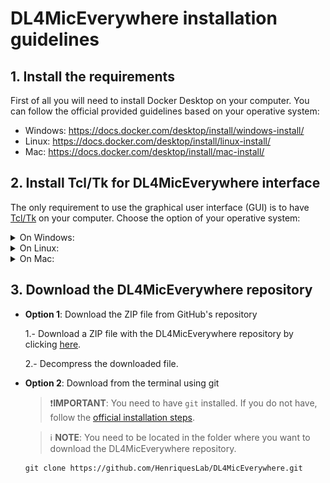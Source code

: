 # DL4MicEverywhere installation guidelines

## 1. Install the requirements

First of all you will need to install Docker Desktop on your computer. You can follow the official provided guidelines based on your operative system:

* Windows: https://docs.docker.com/desktop/install/windows-install/
* Linux: https://docs.docker.com/desktop/install/linux-install/
* Mac: https://docs.docker.com/desktop/install/mac-install/

## 2. Install Tcl/Tk for DL4MicEverywhere interface

The only requirement to use the graphical user interface (GUI) is to have [Tcl/Tk](https://www.tcl.tk/) on your computer. Choose the option of your operative system:

<details>
<summary>On Windows:</summary>

To install Tcl/Tk on you Windows computer these are the steps to follow.

First of all, got to https://www.tcl.tk/software/tcltk/ and click on the Active Tcl [link](https://www.activestate.com/products/tcl/): 

<img src="https://github.com/HenriquesLab/DL4MicEverywhere/blob/documentation/Wiki%20images/TCL_01.png" 
     alt="Main window"
     width="80%" 
     height="80%" />

In this case, as you are using windows click on the Windows option:

<img src="https://github.com/HenriquesLab/DL4MicEverywhere/blob/documentation/Wiki%20images/TCL_02.png" 
     alt="Main window"
     width="80%" 
     height="80%" />

Then you will need to create an account to be able to download the installation file:

<img src="https://github.com/HenriquesLab/DL4MicEverywhere/blob/documentation/Wiki%20images/TCL_03.png" 
     alt="Main window"
     width="80%" 
     height="80%" />

Once you create an account, you will need to download the Windows executable:

<img src="https://github.com/HenriquesLab/DL4MicEverywhere/blob/documentation/Wiki%20images/TCL_04.png" 
     alt="Main window"
     width="80%" 
     height="80%" />

Find where has your executable been downloaded:

<img src="https://github.com/HenriquesLab/DL4MicEverywhere/blob/documentation/Wiki%20images/TCL_05.png" 
     alt="Main window"
     width="60%" 
     height="60%" />

and after double-clicking it an installation window will pop-up. Click on **Next >** to start the installation:

<img src="https://github.com/HenriquesLab/DL4MicEverywhere/blob/documentation/Wiki%20images/TCL_06.png" 
     alt="Main window"
     width="40%" 
     height="40%" />

Accept the **terms in the License Agreement** and then click on **Next >**:

<img src="https://github.com/HenriquesLab/DL4MicEverywhere/blob/documentation/Wiki%20images/TCL_07.png" 
     alt="Main window"
     width="40%" 
     height="40%" />

Go for the **Typical** installation (which is much easier) and then click on **Next >**:

<img src="https://github.com/HenriquesLab/DL4MicEverywhere/blob/documentation/Wiki%20images/TCL_08.png" 
     alt="Main window"
     width="40%" 
     height="40%" />

Select the two first options as in the image and then click on **Next >**:

<img src="https://github.com/HenriquesLab/DL4MicEverywhere/blob/documentation/Wiki%20images/TCL_09.png" 
     alt="Main window"
     width="40%" 
     height="40%" />

Click on **Install**

<img src="https://github.com/HenriquesLab/DL4MicEverywhere/blob/documentation/Wiki%20images/TCL_10.png" 
     alt="Main window"
     width="40%" 
     height="40%" />

The installation has been completed, click on **Finish** and everything should be ready.

<img src="https://github.com/HenriquesLab/DL4MicEverywhere/blob/documentation/Wiki%20images/TCL_11.png" 
     alt="Main window"
     width="40%" 
     height="40%" />

</details>

<details>
<summary>On Linux:</summary>

Most Unix / Linux operating system distributions, include Tcl/Tk. If not already installed, you can use your system's package manager to install the appropriate packages.

```
sudo apt-get install tcl
```
```
sudo apt-get install tk
```

</details>

<details>
<summary>On Mac:</summary>

Most Mac OS X operating system distributions, include Tcl/Tk. 

If not already installed or you get an error similar to the following one:

```
DEPRECATION WARNING: The system version of Tk is deprecated and may be removed in a future release. Please don't rely on it. Set TK_SILENCE_DEPRECATION=1 to suppress this warning.
```
you can install or update the appropriate packages in two different ways:

 * Option 1: using homebrew:
   Reinstall you tcl-tk packages
   ```
   brew uninstall tcl-tk
   brew install tcl-tk
   ```

   **Note**: If you don't have the `brew` command available, you need to install [Homebrew](https://brew.sh/). You can do this by running the following command in your terminal:
   ```
   /bin/bash -c "$(curl -fsSL https://raw.githubusercontent.com/Homebrew/install/HEAD/install.sh)"
   ```

 * Option 2: using a package installation:
   
   Go to https://www.tcl.tk/software/tcltk/ and click on the Active Tcl [link](https://www.activestate.com/products/tcl/): 

   <img src="https://github.com/HenriquesLab/DL4MicEverywhere/blob/documentation/Wiki%20images/TCL_01.png" 
     alt="Main window"
     width="80%" 
     height="80%" />

   In this case, as you are using windows click on the macOS option:

   <img src="https://github.com/HenriquesLab/DL4MicEverywhere/blob/documentation/Wiki%20images/TCL_02_Mac.png" 
     alt="Main window"
     width="80%" 
     height="80%" />

   Then you will need to create an account to be able to download the installation file:

   <img src="https://github.com/HenriquesLab/DL4MicEverywhere/blob/documentation/Wiki%20images/TCL_03.png" 
     alt="Main window"
     width="80%" 
     height="80%" />

   Once you create an account, you this window will be shown, don't worry click on **View all Available Builds**:

   <img src="https://github.com/HenriquesLab/DL4MicEverywhere/blob/documentation/Wiki%20images/TCL_04_Mac.png" 
     alt="Main window"
     width="80%" 
     height="80%" />

   and then click on the **Download** button to get the `.pkg` file:

   <img src="https://github.com/HenriquesLab/DL4MicEverywhere/blob/documentation/Wiki%20images/TCL_05_Mac.png" 
     alt="Main window"
     width="80%" 
     height="80%" />

   Then find the package that you have downloaded:

   <img src="https://github.com/HenriquesLab/DL4MicEverywhere/blob/documentation/Wiki%20images/TCL_06_Mac.png" 
     alt="Main window"
     width="60%" 
     height="60%" />

   and after double-clicking it an installation window will pop-up. Click on **Continue** to start the installation:

   <img src="https://github.com/HenriquesLab/DL4MicEverywhere/blob/documentation/Wiki%20images/TCL_07_Mac.png" 
     alt="Main window"
     width="60%" 
     height="60%" />

   Click on **Continue** to go to the **License** step:

   <img src="https://github.com/HenriquesLab/DL4MicEverywhere/blob/documentation/Wiki%20images/TCL_08_Mac.png" 
     alt="Main window"
     width="60%" 
     height="60%" />

   Click on **Agree**:

   <img src="https://github.com/HenriquesLab/DL4MicEverywhere/blob/documentation/Wiki%20images/TCL_09_Mac.png" 
     alt="Main window"
     width="60%" 
     height="60%" />

   Click on **Install** to start the installation:

   <img src="https://github.com/HenriquesLab/DL4MicEverywhere/blob/documentation/Wiki%20images/TCL_10_Mac.png" 
     alt="Main window"
     width="60%" 
     height="60%" />

   The installation has been completed, click on **Close** and everything should be ready.

   <img src="https://github.com/HenriquesLab/DL4MicEverywhere/blob/documentation/Wiki%20images/TCL_11_Mac.png" 
     alt="Main window"
     width="60%" 
     height="60%" />

   </details>


## 3. Download the DL4MicEverywhere repository

* **Option 1**: Download the ZIP file from GitHub's repository

    1.- Download a ZIP file with the DL4MicEverywhere repository by clicking [here](https://github.com/HenriquesLab/DL4MicEverywhere/archive/refs/heads/main.zip).

    2.- Decompress the downloaded file.

* **Option 2**: Download from the terminal using git

    > ❗**IMPORTANT**:
    > You need to have `git` installed. If you do not have, follow the [official installation steps](https://git-scm.com/book/en/v2/Getting-Started-Installing-Git).

    > ℹ️ **NOTE**:
    > You need to be located in the folder where you want to download the DL4MicEverywhere repository.

    ```
    git clone https://github.com/HenriquesLab/DL4MicEverywhere.git
    ```

